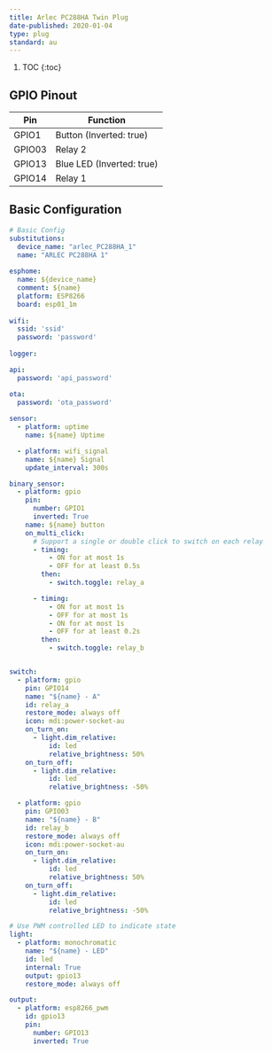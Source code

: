 ```yaml
---
title: Arlec PC288HA Twin Plug
date-published: 2020-01-04
type: plug
standard: au
---
```

1. TOC
{:toc}

## GPIO Pinout

| Pin     | Function                           |
|---------|------------------------------------|
| GPIO1   | Button (Inverted: true)            |
| GPIO03  | Relay 2                            |
| GPIO13  | Blue LED (Inverted: true)          |
| GPIO14  | Relay 1                            |

## Basic Configuration

```yaml
# Basic Config
substitutions:
  device_name: "arlec_PC288HA_1"
  name: "ARLEC PC288HA 1"
  
esphome:
  name: ${device_name}
  comment: ${name}
  platform: ESP8266
  board: esp01_1m
  
wifi:
  ssid: 'ssid'
  password: 'password'
  
logger:

api:
  password: 'api_password'

ota:
  password: 'ota_password'
  
sensor:
  - platform: uptime
    name: ${name} Uptime

  - platform: wifi_signal
    name: ${name} Signal
    update_interval: 300s

binary_sensor:
  - platform: gpio
    pin:
      number: GPIO1
      inverted: True
    name: ${name} button
    on_multi_click:
      # Support a single or double click to switch on each relay
      - timing:
          - ON for at most 1s
          - OFF for at least 0.5s
        then:
          - switch.toggle: relay_a

      - timing:
          - ON for at most 1s
          - OFF for at most 1s
          - ON for at most 1s
          - OFF for at least 0.2s
        then:
          - switch.toggle: relay_b


switch:
  - platform: gpio
    pin: GPIO14
    name: "${name} - A"
    id: relay_a
    restore_mode: always off
    icon: mdi:power-socket-au
    on_turn_on:
      - light.dim_relative:
          id: led
          relative_brightness: 50%
    on_turn_off:
      - light.dim_relative:
          id: led
          relative_brightness: -50%

  - platform: gpio
    pin: GPIO03
    name: "${name} - B"
    id: relay_b
    restore_mode: always off
    icon: mdi:power-socket-au
    on_turn_on:
      - light.dim_relative:
          id: led
          relative_brightness: 50%
    on_turn_off:
      - light.dim_relative:
          id: led
          relative_brightness: -50%

# Use PWM controlled LED to indicate state
light:
  - platform: monochromatic
    name: "${name} - LED"
    id: led
    internal: True
    output: gpio13
    restore_mode: always off

output:
  - platform: esp8266_pwm
    id: gpio13
    pin:
      number: GPIO13
      inverted: True
```
